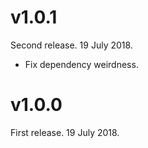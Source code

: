 # v1.0.1

Second release. 19 July 2018.

- Fix dependency weirdness.

# v1.0.0

First release. 19 July 2018.
